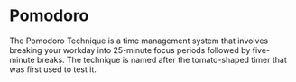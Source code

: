 # Pomodoro
The Pomodoro Technique is a time management system that involves breaking your workday into 25-minute focus periods followed by five-minute breaks. The technique is named after the tomato-shaped timer that was first used to test it.
